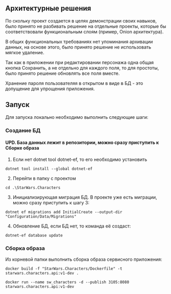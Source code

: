 ## Архитектурные решения

По скольку проект создается в целях демонстрации своих навыков, было принято не разбивать решение на отдельные проекты, которые бы соответствовали функциональным слоям (пример, Onion архитектура).

В общих функциональных требованиях нет упоминания архивации данных, на основе этого, было принято решение не использовать мягкое удаление.

Так как в приложении при редактировании персонажа одна общая кнопка Сохранить, а не отдельно для каждого поля, то для простоты, было принято решение обновлять все поля вместе.

Хранение пароля пользователяя в открытом в виде в БД - это допущение для упрощения приложения.

## Запуск

Для запуска локально необходимо выполнить следующие шаги:

### Создание БД

#### UPD. База данных лежит в репозитории, можно сразу приступить к Сборке образа

1. Если нет dotnet tool dotnet-ef, то его необходимо установить

```shell
dotnet tool install --global dotnet-ef
```

2. Перейти в папку с проектом

```shell
cd .\StarWars.Characters
```

3. Инициализирующая миграция БД. В проекте уже есть миграции, можно сразу приступить к шагу 3:
```shell
dotnet ef migrations add InitialCreate --output-dir "Configuration/Data/Migrations"
```

4. Обновление БД, если БД нет, то команда её создаст:
```shell
dotnet-ef database update
```

### Сборка образа

Из корневой папки выполнить сборка образа сервисного приложения:

```shell
docker build -f "StarWars.Characters/Dockerfile" -t starwars.characters.api:v1-dev .
```

```shell
docker run --name sw_characters -d --publish 3105:8080 starwars.characters.api:v1-dev
```